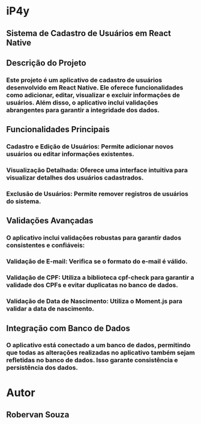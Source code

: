 
# iP4y
## Sistema de Cadastro de Usuários em React Native
## Descrição do Projeto
### Este projeto é um aplicativo de cadastro de usuários desenvolvido em React Native. Ele oferece funcionalidades como adicionar, editar, visualizar e excluir informações de usuários. Além disso, o aplicativo inclui validações abrangentes para garantir a integridade dos dados.

## Funcionalidades Principais
### Cadastro e Edição de Usuários: Permite adicionar novos usuários ou editar informações existentes.
### Visualização Detalhada: Oferece uma interface intuitiva para visualizar detalhes dos usuários cadastrados.
### Exclusão de Usuários: Permite remover registros de usuários do sistema.
## Validações Avançadas
### O aplicativo inclui validações robustas para garantir dados consistentes e confiáveis:

### Validação de E-mail: Verifica se o formato do e-mail é válido.
### Validação de CPF: Utiliza a biblioteca cpf-check para garantir a validade dos CPFs e evitar duplicatas no banco de dados.
###  Validação de Data de Nascimento: Utiliza o Moment.js para validar a data de nascimento.
## Integração com Banco de Dados
### O aplicativo está conectado a um banco de dados, permitindo que todas as alterações realizadas no aplicativo também sejam refletidas no banco de dados. Isso garante consistência e persistência dos dados.

# Autor
## Robervan Souza